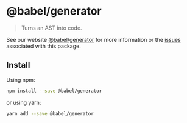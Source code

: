 # @babel/generator

> Turns an AST into code.

See our website [@babel/generator](https://new.babeljs.io/docs/en/next/babel-generator.html) for more information or the [issues](https://github.com/babel/babel/issues?utf8=%E2%9C%93&q=is%3Aissue+label%3A%22pkg%3A%20generator%22+is%3Aopen) associated with this package.

## Install

Using npm:

```sh
npm install --save @babel/generator
```

or using yarn:

```sh
yarn add --save @babel/generator
```
